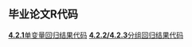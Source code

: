## 毕业论文R代码
[**4.2.1**单变量回归结果代码](https://github.com/xiaoshan1994/Graduation-Thesis/blob/master/%E5%8D%95%E5%8F%98%E9%87%8F%E5%9B%9E%E5%BD%92.md)
[**4.2.2/4.2.3**分组回归结果代码](https://github.com/xiaoshan1994/Graduation-Thesis/blob/master/%E5%88%86%E7%BB%84%E5%9B%9E%E5%BD%92%E7%BB%93%E6%9E%9C%E4%BB%A3%E7%A0%81.md)
